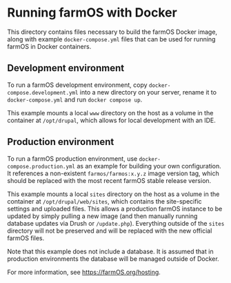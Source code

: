 # Running farmOS with Docker

This directory contains files necessary to build the farmOS Docker image, along
with example `docker-compose.yml` files that can be used for running farmOS in
Docker containers.

## Development environment

To run a farmOS development environment, copy `docker-compose.development.yml`
into a new directory on your server, rename it to `docker-compose.yml` and run
`docker compose up`.

This example mounts a local `www` directory on the host as a volume in the
container at `/opt/drupal`, which allows for local development with an IDE.

## Production environment

To run a farmOS production environment, use `docker-compose.production.yml` as
an example for building your own configuration. It references a non-existent
`farmos/farmos:x.y.z` image version tag, which should be replaced with the most
recent farmOS stable release version.

This example mounts a local `sites` directory on the host as a volume in the
container at `/opt/drupal/web/sites`, which contains the site-specific settings
and uploaded files. This allows a production farmOS instance to be updated by
simply pulling a new image (and then manually running database updates via Drush
or `/update.php`). Everything outside of the `sites` directory will not be
preserved and will be replaced with the new official farmOS files.

Note that this example does not include a database. It is assumed that in
production environments the database will be managed outside of Docker.

For more information, see https://farmOS.org/hosting.
